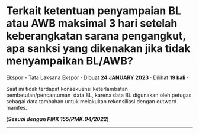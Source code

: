 Terkait ketentuan penyampaian BL atau AWB maksimal 3 hari setelah keberangkatan sarana pengangkut, apa sanksi yang dikenakan jika tidak menyampaikan BL/AWB?
============================================================================================================================================================

Ekspor - Tata Laksana Ekspor · Dibuat **24 JANUARY 2023** · Dilihat **19 kali** ·

Saat ini tidak terdapat konsekuensi keterlambatan pembetulan/pencantuman  data BL, karena data BL digunakan oleh petugas sebagai data tambahan untuk melakukan rekonsiliasi dengan outward manifes.

(**_Sesuai dengan PMK 155/PMK.04/2022_**)  

  
  
  

* * *